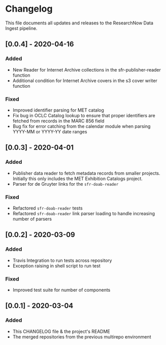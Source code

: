 # Changelog
This file documents all updates and releases to the ResearchNow Data Ingest pipeline.

## [0.0.4] - 2020-04-16
### Added
- New Reader for Internet Archive collections in the sfr-publisher-reader function
- Additional condition for Internet Archive covers in the s3 cover writer function
### Fixed
- Improved identifier parsing for MET catalog
- Fix bug in OCLC Catalog lookup to ensure that proper identifiers are fetched from records in the MARC 856 field
- Bug fix for error catching from the calendar module when parsing YYYY-MM or YYYY-YY date ranges

## [0.0.3] - 2020-04-01
### Added
- Publisher data reader to fetch metadata records from smaller projects. Initially this only includes the MET Exhibition Catalogs project.
- Parser for de Gruyter links for the `sfr-doab-reader`
### Fixed
- Refactored `sfr-doab-reader` tests
- Refactored `sfr-doab-reader` link parser loading to handle increasing number of parsers

## [0.0.2] - 2020-03-09
### Added
- Travis Integration to run tests across repository
- Exception raising in shell script to run test
### Fixed
- Improved test suite for number of components

## [0.0.1] - 2020-03-04
### Added
- This CHANGELOG file & the project's README
- The merged repositories from the previous multirepo environment

